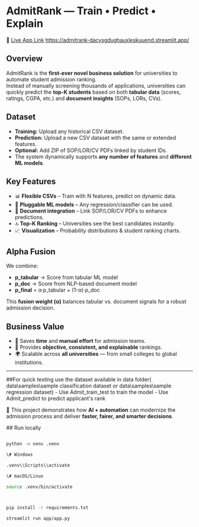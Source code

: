 # AdmitRank — Train • Predict • Explain

📌 [Live App Link](#)  https://admitrank-dacysgdughauxleskuuend.streamlit.app/
## Overview
AdmitRank is the **first-ever novel business solution** for universities to automate student admission ranking.  
Instead of manually screening thousands of applications, universities can quickly predict the **top-K students** based on both **tabular data** (scores, ratings, CGPA, etc.) and **document insights** (SOPs, LORs, CVs).

## Dataset
- **Training:** Upload any historical CSV dataset.  
- **Prediction:** Upload a new CSV dataset with the same or extended features.  
- **Optional:** Add ZIP of SOP/LOR/CV PDFs linked by student IDs.  
- The system dynamically supports **any number of features** and **different ML models**.

## Key Features
- 📊 **Flexible CSVs** – Train with N features, predict on dynamic data.  
- 🤖 **Pluggable ML models** – Any regression/classifier can be used.  
- 📑 **Document integration** – Link SOP/LOR/CV PDFs to enhance predictions.  
- 🔝 **Top-K Ranking** – Universities see the best candidates instantly.  
- 📈 **Visualization** – Probability distributions & student ranking charts.  

## Alpha Fusion
We combine:
- **p_tabular** → Score from tabular ML model  
- **p_doc** → Score from NLP-based document model  
- **p_final** = α·p_tabular + (1-α)·p_doc  

This **fusion weight (α)** balances tabular vs. document signals for a robust admission decision.

## Business Value 
- 🚀 Saves **time** and **manual effort** for admission teams.  
- 🎯 Provides **objective, consistent, and explainable** rankings.  
- 🌍 Scalable across **all universities** — from small colleges to global institutions.  

---

##For quick testing use the dataset available in data folder( data\samples\sample classification dataset or  data\samples\sample regression dataset) 
     - Use Admit_train_test to train the model 
     - Use Admit_predict to predict applicant's rank


🔗 This project demonstrates how **AI + automation** can modernize the admission process and deliver **faster, fairer, and smarter decisions**.



\## Run locally



```bash

python -m venv .venv

\# Windows

.venv\\Scripts\\activate

\# macOS/Linux

source .venv/bin/activate



pip install -r requirements.txt

streamlit run app/app.py



